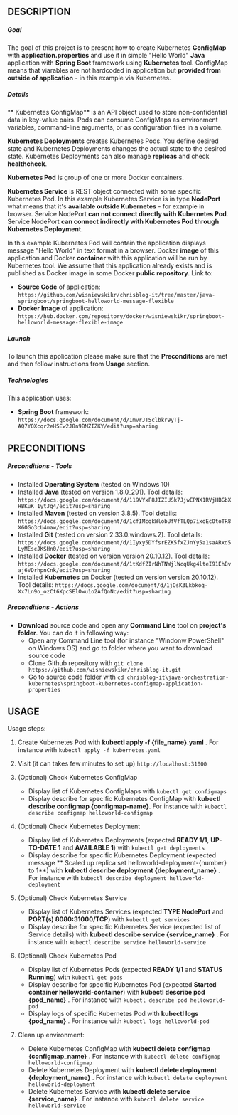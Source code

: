 DESCRIPTION
-----------

##### Goal
The goal of this project is to present how to create Kubernetes **ConfigMap** with **application.properties** and use it in simple "Hello World" **Java** application with **Spring Boot** framework using **Kubernetes** tool. ConfigMap means that viarables are not hardcoded in application but **provided from outside of application** - in this example via Kubernetes. 


##### Details

** Kubernetes ConfigMap** is an API object used to store non-confidential data in key-value pairs. Pods can consume ConfigMaps as environment variables, command-line arguments, or as configuration files in a volume.

**Kubernetes Deployments** creates Kubernetes Pods. You define desired state and Kubernetes Deployments changes the actual state to the desired state. Kubernetes Deployments can also manage **replicas** and check **healthcheck**.  

**Kubernetes Pod** is group of one or more Docker containers.

**Kubernetes Service** is REST object connected with some specific Kubernetes Pod. In this example Kubernetes Service is in type **NodePort** what means that it's **available outside Kubernetes** - for example in browser. Service NodePort **can not connect directly with Kubernetes Pod**. Service NodePort **can connect indirectly with Kubernetes Pod through Kubernetes Deployment**.

In this example Kubernetes Pod will contain the application displays message "Hello World" in text format in a browser. Docker **image** of this application and Docker **container** with this application will be run by Kubernetes tool. We assume that this application already exists and is published as Docker image in some Docker **public repository**. Link to:
* **Source Code** of application: `https://github.com/wisniewskikr/chrisblog-it/tree/master/java-springboot/springboot-helloworld-message-flexible`
* **Docker Image** of application: `https://hub.docker.com/repository/docker/wisniewskikr/springboot-helloworld-message-flexible-image`

##### Launch
To launch this application please make sure that the **Preconditions** are met and then follow instructions from **Usage** section.

##### Technologies
This application uses:
* **Spring Boot** framework: `https://docs.google.com/document/d/1mvrJT5clbkr9yTj-AQ7YOXcqr2eHSEw2J8n9BMZIZKY/edit?usp=sharing`


PRECONDITIONS
-------------

##### Preconditions - Tools
* Installed **Operating System** (tested on Windows 10)
* Installed **Java** (tested on version 1.8.0_291). Tool details: `https://docs.google.com/document/d/119VYxF8JIZIUSk7JjwEPNX1RVjHBGbXHBKuK_1ytJg4/edit?usp=sharing`
* Installed **Maven** (tested on version 3.8.5). Tool details: `https://docs.google.com/document/d/1cfIMcqkWlobUfVfTLQp7ixqEcOtoTR8X6OGo3cU4maw/edit?usp=sharing`
* Installed **Git** (tested on version 2.33.0.windows.2). Tool details: `https://docs.google.com/document/d/1Iyxy5DYfsrEZK5fxZJnYy5a1saARxd5LyMEscJKSHn0/edit?usp=sharing`
* Installed **Docker** (tested on version version 20.10.12). Tool details: `https://docs.google.com/document/d/1tKdfZIrNhTNWjlWcqUkg4lteI91EhBvaj6VDrhpnCnk/edit?usp=sharing`
* Installed **Kubernetes** on Docker (tested on version version 20.10.12). Tool details: `https://docs.google.com/document/d/1jOsK3Lkbkoq-Xx7Ln9o_ozCt6XpcSElOwu1o2AfQnNc/edit?usp=sharing`

##### Preconditions - Actions
* **Download** source code and open any **Command Line** tool on **project's folder**. You can do it in following way:
    * Open any Command Line tool (for instance "Windonw PowerShell" on Windows OS) and go to folder where you want to download source code 
    * Clone Github repository with `git clone https://github.com/wisniewskikr/chrisblog-it.git`
    * Go to source code folder with `cd chrisblog-it\java-orchestration-kubernetes\springboot-kubernetes-configmap-application-properties`


USAGE
-----

Usage steps:
1. Create Kubernetes Pod with **kubectl apply -f {file_name}.yaml** . For instance with `kubectl apply -f kubernetes.yaml`
1. Visit (it can takes few minutes to set up) `http://localhost:31000`
1. (Optional) Check Kubernetes ConfigMap

    * Display list of Kubernetes ConfigMaps with `kubectl get configmaps`
    * Display describe for specific Kubernetes ConfigMap with **kubectl describe configmap {configmap-name}**. For instance with `kubectl describe configmap helloworld-configmap` 
1. (Optional) Check Kubernetes Deployment

    * Display list of Kubernetes Deployments  (expected **READY 1/1**, **UP-TO-DATE 1** and **AVAILABLE 1**) with `kubectl get deployments`
    * Display describe for specific Kubernetes Deployment (expected message ** Scaled up replica set helloworld-deployment-{number} to 1**) with **kubectl describe deployment {deployment_name}** . For instance with `kubectl describe deployment helloworld-deployment`
1. (Optional) Check Kubernetes Service

    * Display list of Kubernetes Services (expected **TYPE NodePort** and **PORT(s) 8080:31000/TCP**) with `kubectl get services`
    * Display describe for specific Kubernetes Service (expected list of Service details) with **kubectl describe service {service_name}** . For instance with `kubectl describe service helloworld-service`
1. (Optional) Check Kubernetes Pod

    * Display list of Kubernetes Pods (expected **READY 1/1** and **STATUS Running**) with `kubectl get pods`
    * Display describe for specific Kubernetes Pod (expected **Started container helloworld-container**) with **kubectl describe pod {pod_name}** . For instance with `kubectl describe pod helloworld-pod`
    * Display logs of specific Kubernetes Pod with **kubectl logs {pod_name}** . For instance with `kubectl logs helloworld-pod`
   
1. Clean up environment:

    * Delete Kubernetes ConfigMap with **kubectl delete configmap {configmap_name}** . For instance with `kubectl delete configmap helloworld-configmap`
    * Delete Kubernetes Deployment with **kubectl delete deployment {deployment_name}** . For instance with `kubectl delete deployment helloworld-deployment`
    * Delete Kubernetes Service with **kubectl delete service {service_name}** . For instance with `kubectl delete service helloworld-service`